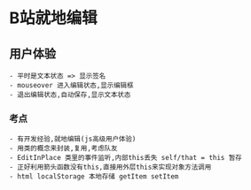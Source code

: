 # B站就地编辑
## 用户体验
    - 平时是文本状态 => 显示签名
    - mouseover 进入编辑状态,显示编辑框
    - 退出编辑状态,自动保存,显示文本状态

### 考点
    - 有开发经验,就地编辑(js高级用户体验)
    - 用类的概念来封装,复用,考虑队友
    - EditInPlace 类里的事件监听,内部this丢失 self/that = this 暂存
    - 正好利用箭头函数没有this,直接用外层this来实现对象方法调用
    - html localStorage 本地存储 getItem setItem